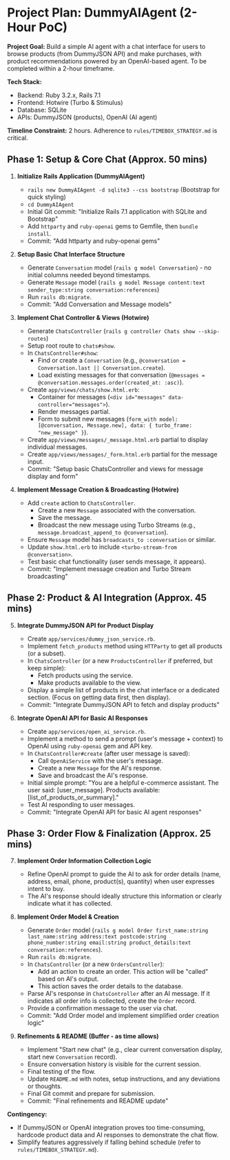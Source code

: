 # Project Plan: DummyAIAgent (2-Hour PoC)

**Project Goal:** Build a simple AI agent with a chat interface for users to browse products (from DummyJSON API) and make purchases, with product recommendations powered by an OpenAI-based agent. To be completed within a 2-hour timeframe.

**Tech Stack:**
*   Backend: Ruby 3.2.x, Rails 7.1
*   Frontend: Hotwire (Turbo & Stimulus)
*   Database: SQLite
*   APIs: DummyJSON (products), OpenAI (AI agent)

**Timeline Constraint:** 2 hours. Adherence to `rules/TIMEBOX_STRATEGY.md` is critical.

## Phase 1: Setup & Core Chat (Approx. 50 mins)

1.  **Initialize Rails Application (DummyAIAgent)**
    *   `rails new DummyAIAgent -d sqlite3 --css bootstrap` (Bootstrap for quick styling)
    *   `cd DummyAIAgent`
    *   Initial Git commit: "Initialize Rails 7.1 application with SQLite and Bootstrap"
    *   Add `httparty` and `ruby-openai` gems to Gemfile, then `bundle install`.
    *   Commit: "Add httparty and ruby-openai gems"

2.  **Setup Basic Chat Interface Structure**
    *   Generate `Conversation` model (`rails g model Conversation`) - no initial columns needed beyond timestamps.
    *   Generate `Message` model (`rails g model Message content:text sender_type:string conversation:references`)
    *   Run `rails db:migrate`.
    *   Commit: "Add Conversation and Message models"

3.  **Implement Chat Controller & Views (Hotwire)**
    *   Generate `ChatsController` (`rails g controller Chats show --skip-routes`)
    *   Setup root route to `chats#show`.
    *   In `ChatsController#show`:
        *   Find or create a `Conversation` (e.g., `@conversation = Conversation.last || Conversation.create`).
        *   Load existing messages for that conversation (`@messages = @conversation.messages.order(created_at: :asc)`).
    *   Create `app/views/chats/show.html.erb`:
        *   Container for messages (`<div id="messages" data-controller="messages">`).
        *   Render messages partial.
        *   Form to submit new messages (`form_with model: [@conversation, Message.new], data: { turbo_frame: "new_message" }`).
    *   Create `app/views/messages/_message.html.erb` partial to display individual messages.
    *   Create `app/views/messages/_form.html.erb` partial for the message input.
    *   Commit: "Setup basic ChatsController and views for message display and form"

4.  **Implement Message Creation & Broadcasting (Hotwire)**
    *   Add `create` action to `ChatsController`.
        *   Create a new `Message` associated with the conversation.
        *   Save the message.
        *   Broadcast the new message using Turbo Streams (e.g., `message.broadcast_append_to @conversation`).
    *   Ensure `Message` model has `broadcasts_to :conversation` or similar.
    *   Update `show.html.erb` to include `<turbo-stream-from @conversation>`.
    *   Test basic chat functionality (user sends message, it appears).
    *   Commit: "Implement message creation and Turbo Stream broadcasting"

## Phase 2: Product & AI Integration (Approx. 45 mins)

5.  **Integrate DummyJSON API for Product Display**
    *   Create `app/services/dummy_json_service.rb`.
    *   Implement `fetch_products` method using `HTTParty` to get all products (or a subset).
    *   In `ChatsController` (or a new `ProductsController` if preferred, but keep simple):
        *   Fetch products using the service.
        *   Make products available to the view.
    *   Display a simple list of products in the chat interface or a dedicated section. (Focus on getting data first, then display).
    *   Commit: "Integrate DummyJSON API to fetch and display products"

6.  **Integrate OpenAI API for Basic AI Responses**
    *   Create `app/services/open_ai_service.rb`.
    *   Implement a method to send a prompt (user's message + context) to OpenAI using `ruby-openai` gem and API key.
    *   In `ChatsController#create` (after user message is saved):
        *   Call `OpenAiService` with the user's message.
        *   Create a new `Message` for the AI's response.
        *   Save and broadcast the AI's response.
    *   Initial simple prompt: "You are a helpful e-commerce assistant. The user said: [user_message]. Products available: [list_of_products_or_summary]."
    *   Test AI responding to user messages.
    *   Commit: "Integrate OpenAI API for basic AI agent responses"

## Phase 3: Order Flow & Finalization (Approx. 25 mins)

7.  **Implement Order Information Collection Logic**
    *   Refine OpenAI prompt to guide the AI to ask for order details (name, address, email, phone, product(s), quantity) when user expresses intent to buy.
    *   The AI's response should ideally structure this information or clearly indicate what it has collected.

8.  **Implement Order Model & Creation**
    *   Generate `Order` model (`rails g model Order first_name:string last_name:string address:text postcode:string phone_number:string email:string product_details:text conversation:references`).
    *   Run `rails db:migrate`.
    *   In `ChatsController` (or a new `OrdersController`):
        *   Add an action to create an order. This action will be "called" based on AI's output.
        *   This action saves the order details to the database.
    *   Parse AI's response in `ChatsController` after an AI message. If it indicates all order info is collected, create the `Order` record.
    *   Provide a confirmation message to the user via chat.
    *   Commit: "Add Order model and implement simplified order creation logic"

9.  **Refinements & README (Buffer - as time allows)**
    *   Implement "Start new chat" (e.g., clear current conversation display, start new `Conversation` record).
    *   Ensure conversation history is visible for the current session.
    *   Final testing of the flow.
    *   Update `README.md` with notes, setup instructions, and any deviations or thoughts.
    *   Final Git commit and prepare for submission.
    *   Commit: "Final refinements and README update"

**Contingency:**
*   If DummyJSON or OpenAI integration proves too time-consuming, hardcode product data and AI responses to demonstrate the chat flow.
*   Simplify features aggressively if falling behind schedule (refer to `rules/TIMEBOX_STRATEGY.md`).
